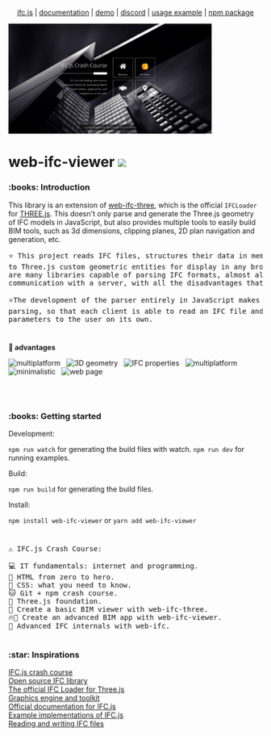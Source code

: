 <p align="center">
  <a href="https://ifcjs.github.io/info/">ifc.js</a>
  |
  <a href="https://ifcjs.github.io/info/docs/Guide/web-ifc-viewer/Introduction">documentation</a>
  |
  <a href="https://ifcjs.github.io/web-ifc-viewer/example/index">demo</a>
  |
  <a href="https://discord.gg/FXfyR4XrKT">discord</a>
  |
  <a href="https://github.com/IFCjs/web-ifc-viewer/tree/master/example">usage example</a>
  |
  <a href="https://www.npmjs.com/package/web-ifc-viewer">npm package</a>
</p>



 <img width="80%" height= "40%"  align="center" src="/webpage/img/web.jpeg" alt="template">
<br/>




<h1>web-ifc-viewer <img src="https://ifcjs.github.io/info/img/logo.svg" width="32"></h1>


<h3>:books: Introduction</h3>

This library is an extension of [web-ifc-three](https://github.com/IFCjs/web-ifc-three), which is the official `IFCLoader` for [THREE.js](https://github.com/mrdoob/three.js/). This doesn't only parse and generate the Three.js geometry of IFC models in JavaScript, but also provides multiple tools to easily build BIM tools, such as 3d dimensions, clipping planes, 2D plan navigation and generation, etc.

<pre>
⭐ This project reads IFC files, structures their data in memory and converts them
to Three.js custom geometric entities for display in any browser. Even though there
are many libraries capable of parsing IFC formats, almost all of them depend on 
communication with a server, with all the disadvantages that this entails. 

⭐The development of the parser entirely in JavaScript makes it possible to decentralise
parsing, so that each client is able to read an IFC file and display its geometry and
parameters to the user on its own.
</pre>

#

<strong>:crown: advantages</strong>

<img src="https://img.shields.io/badge/-Read IFC-blue" alt="multiplatform"/> &nbsp; <img src="https://img.shields.io/badge/-3D geometry-blue" alt="3D geometry"/> &nbsp; <img src="https://img.shields.io/badge/-IFC properties-blue" alt="IFC properties"/> &nbsp; <img src="https://img.shields.io/badge/-multiplatform-blue" alt="multiplatform"/> &nbsp; <img src="https://img.shields.io/badge/-minimalistic-blue" alt="minimalistic"/> &nbsp; <img src="https://img.shields.io/badge/-web page-blue" alt="web page"/>

<br/>

#

<h3>:books: Getting started</h3>

Development:

`npm run watch` for generating the build files with watch.
`npm run dev` for running examples.

Build:

`npm run build` for generating the build files.

Install:

`npm install web-ifc-viewer` or `yarn add web-ifc-viewer`

#

<pre>
⚠️ IFC.js Crash Course:

💻 IT fundamentals: internet and programming.
🌳 HTML from zero to hero.
💅 CSS: what you need to know.
🐱 Git + npm crash course.
🎥 Three.js foundation.
🚀 Create a basic BIM viewer with web-ifc-three.
🔥🚀 Create an advanced BIM app with web-ifc-viewer.
🧠 Advanced IFC internals with web-ifc.
</pre>

#

<h3>:star: Inspirations</h3>

<a href="https://github.com/IFCjs/ifcjs-crash-course">IFC.js crash course</a> <br/>
<a href="https://github.com/IFCjs">Open source IFC library</a> <br/>
<a href="https://github.com/IFCjs/web-ifc-three">The official IFC Loader for Three.js</a> <br/>
<a href="https://github.com/IFCjs/web-ifc-viewer">Graphics engine and toolkit</a> <br/>
<a href="https://github.com/IFCjs/info">Official documentation for IFC.js</a> <br/>
<a href="https://github.com/IFCjs/examples">Example implementations of IFC.js</a> <br/>
<a href="https://github.com/IFCjs/web-ifc">Reading and writing IFC files</a>
